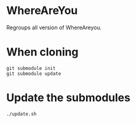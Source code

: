 # WhereAreYou

Regroups all version of WhereAreyou.

# When cloning

    git submodule init
    git submodule update

# Update the submodules

    ./update.sh

